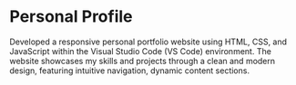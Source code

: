 # Personal Profile

  Developed a responsive personal portfolio website using HTML, CSS, and JavaScript within the Visual Studio Code (VS Code) environment. The website showcases my skills and projects through a clean and modern design, featuring intuitive navigation, dynamic content sections.

